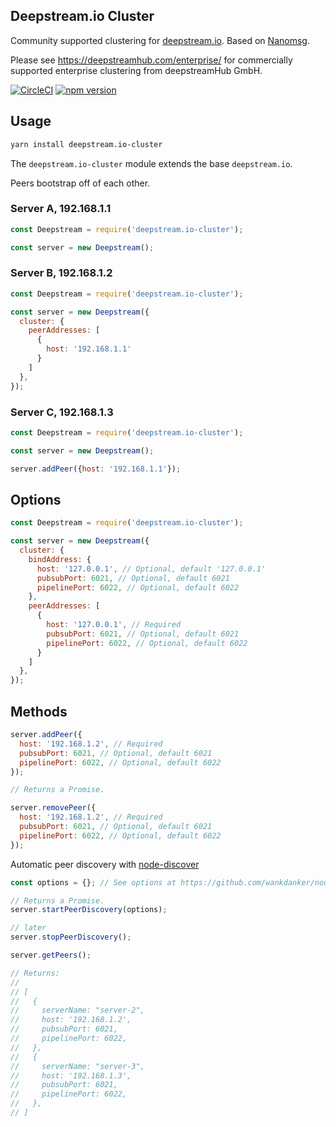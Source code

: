 ## Deepstream.io Cluster
Community supported clustering for [deepstream.io](https://github.com/deepstreamIO/deepstream.io). Based on [Nanomsg](http://nanomsg.org/). 

Please see https://deepstreamhub.com/enterprise/ for commercially supported enterprise clustering from deepstreamHub GmbH.

[![CircleCI](https://circleci.com/gh/wehriam/deepstream.io-cluster.svg?style=svg)](https://circleci.com/gh/wehriam/deepstream.io-cluster) [![npm version](https://badge.fury.io/js/deepstream.io-cluster.svg)](http://badge.fury.io/js/deepstream.io-cluster)

## Usage

```sh
yarn install deepstream.io-cluster
```

The `deepstream.io-cluster` module extends the base `deepstream.io`.

Peers bootstrap off of each other.

### Server A, 192.168.1.1

```js
const Deepstream = require('deepstream.io-cluster');

const server = new Deepstream();
```

### Server B, 192.168.1.2

```js
const Deepstream = require('deepstream.io-cluster');

const server = new Deepstream({
  cluster: {
    peerAddresses: [
      {
        host: '192.168.1.1'
      }
    ]
  },
});
```

### Server C, 192.168.1.3

```js
const Deepstream = require('deepstream.io-cluster');

const server = new Deepstream();

server.addPeer({host: '192.168.1.1'});
```

## Options

```js
const Deepstream = require('deepstream.io-cluster');

const server = new Deepstream({
  cluster: {
    bindAddress: {
      host: '127.0.0.1', // Optional, default '127.0.0.1'
      pubsubPort: 6021, // Optional, default 6021
      pipelinePort: 6022, // Optional, default 6022
    },
    peerAddresses: [
      {
        host: '127.0.0.1', // Required
        pubsubPort: 6021, // Optional, default 6021
        pipelinePort: 6022, // Optional, default 6022
      }
    ]
  },
});
```

## Methods

```js
server.addPeer({
  host: '192.168.1.2', // Required
  pubsubPort: 6021, // Optional, default 6021
  pipelinePort: 6022, // Optional, default 6022
});
```

```js
// Returns a Promise.

server.removePeer({
  host: '192.168.1.2', // Required
  pubsubPort: 6021, // Optional, default 6021
  pipelinePort: 6022, // Optional, default 6022
});
```

Automatic peer discovery with [node-discover](https://github.com/wankdanker/node-discover)

```js
const options = {}; // See options at https://github.com/wankdanker/node-discover#constructor

// Returns a Promise.
server.startPeerDiscovery(options);

// later
server.stopPeerDiscovery();
```

```js
server.getPeers();

// Returns:
//
// [
//   {
//     serverName: "server-2",
//     host: '192.168.1.2',
//     pubsubPort: 6021,
//     pipelinePort: 6022,
//   },
//   {
//     serverName: "server-3",
//     host: '192.168.1.3',
//     pubsubPort: 6021,
//     pipelinePort: 6022,
//   },
// ]
```


